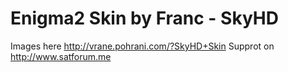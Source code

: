 Enigma2 Skin by Franc - SkyHD
============

Images here http://vrane.pohrani.com/?SkyHD+Skin
Supprot on http://www.satforum.me

